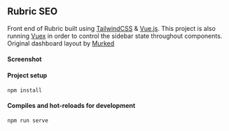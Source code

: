 ## Rubric SEO

Front end of Rubric built using [TailwindCSS](https://tailwindcss.com) & [Vue.js](https://vuejs.org). This project is also running [Vuex](https://vuex.vuejs.org) in order to control the sidebar state throughout components. Original dashboard layout by [Murked](https://github.com/Murked/vue-tailwind-admin)

#### Screenshot

<!-- ![alt text](./capture.png) -->

#### Project setup

```
npm install
```

#### Compiles and hot-reloads for development

```
npm run serve
```

<!-- #### License
MIT License. -->
